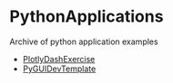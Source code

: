 # PythonApplications
Archive of python application examples

* [PlotlyDashExercise](./PlotlyDashExercise)
* [PyGUIDevTemplate](./PyGUIDevTemplate)